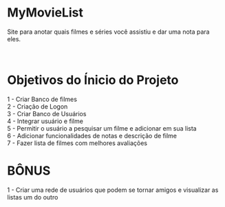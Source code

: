 # MyMovieList
Site para anotar quais filmes e séries você assistiu e dar uma nota para eles.

<br>


# Objetivos do Ínicio do Projeto

1 - Criar Banco de filmes <br>
2 - Criação de Logon <br>
3 - Criar Banco de Usuários <br>
4 - Integrar usuário e filme <br>
5 - Permitir o usuário a pesquisar um filme e adicionar em sua lista <br>
6 - Adicionar funcionalidades de notas e descrição de filme <br>
7 - Fazer lista de filmes com melhores avaliações <br>

# BÔNUS <br>

1 - Criar uma rede de usuários que podem se tornar amigos e visualizar as listas um do outro <br>
